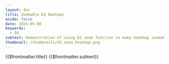 ```yaml
---
layout: doc
title: Zoomable D3 Heatmap
aside: false
date: 2024-05-08
keywords:
  - D3
subtext: Demonstration of using D3 zoom function to make heatmap zoomable and draggable inside container. Scales with screen size.
thumbnail: /thumbnails/d3_zoom_heatmap.png
---
```


<FigureTitle>{{$frontmatter.title}}</FigureTitle>
<SubtitleHeader>{{$frontmatter.subtext}}</SubtitleHeader>
<D3PlotContainer>
<svg></svg>
</D3PlotContainer>

<script setup>
import { ref, computed, onMounted, watch, watchEffect, shallowRef } from 'vue';
import * as d3 from 'd3';
import { Legend } from '/components/legend.js';


// DEFINE VARIABLES
const svgContainer = ref(null);
const data = shallowRef([]);

const dataFile = 'https://raw.githubusercontent.com/dms-vep/Nipah_Malaysia_RBP_DMS/master/results/filtered_data/public_filtered/RBP_mutation_effects_cell_entry_CHO-bEFNB3.csv';
//const dataFile = '/data/default_heatmap.csv'

async function fetchData() {
  const csv = await d3.csv(dataFile);
  const array = csv.map((d) => ({
      site: +d.site,
      wildtype: d.wildtype,
      mutant: d.mutant,
    effect: +d.entry_CHO_bEFNB3,
    }));
  data.value = array  
}
fetchData();

const amino_acids = [
  "R", "K", "H", "D", "E", "Q", "N", "S", "T", "Y",
  "W", "F", "A", "I", "L", "M", "V", "G", "P", "C"
];

// DEFINE D3 FUNCTIONS
const margin = { top: 20, right: 20, bottom: 50, left: 50 }; // margin for the SVG
const rowPadding = 30; // amount of padding between the rows
let rows = 4; // number of rows in the heatmap
let paddingValue = 0.1; // padding between the squares in the heatmap
const squareSize = 10;
const color = 'interpolateRdBu'
const min = -4
const max = 4

function colorScale(effect) {
  return d3.scaleDiverging(d3[color]).domain([min, 0, max])(effect);
}

const sites = computed(() => Array.from(new Set(data.value.map(d => +d.site))));

const sitesPerRow = computed(() => Math.ceil(sites.value.length / rows));

const siteRows = computed(() =>
  Array.from({ length: rows }, (_, i) =>
    sites.value.slice(i * sitesPerRow.value, (i + 1) * sitesPerRow.value)
  )
);

const maxSitesInRow = computed(() => Math.max(...siteRows.value.map(row => row.length)));

const innerWidth = computed(() => squareSize * maxSitesInRow.value);

const width = computed(() => innerWidth.value + margin.left + margin.right);

const height = computed(() =>
  squareSize * amino_acids.length * rows +
  margin.top +
  margin.bottom +
  rowPadding * (rows - 1) +
  margin.bottom
);

const innerHeight = computed(() => height.value - margin.top - margin.bottom);

const dataLookup = computed(() =>
  data.value.reduce((lookup, dataPoint) => {
    lookup[`${dataPoint.site}-${dataPoint.mutant}`] = dataPoint;
    return lookup;
  }, {})
);

const wildtypeLookup = computed(() =>
  data.value.reduce((lookup, dataPoint) => {
    lookup[dataPoint.site] = dataPoint.wildtype;
    return lookup;
  }, {})
);

const uniqueWildtypes = computed(() => {
  const map = new Map();
  data.value.forEach(d => {
    if (!map.has(+d.site)) {
      map.set(+d.site, d);
    }
  });
  return map;
});

const xScale = computed(() =>
  d3.scaleBand()
    .domain(Array.from({ length: maxSitesInRow.value }, (_, i) => i))
    .range([0, innerWidth.value])
    .padding(paddingValue)
);

const yScale = computed(() =>
  d3.scaleBand()
    .domain(amino_acids)
    .range([0, squareSize * amino_acids.length])
    .padding(paddingValue)
);



function updateHeatmap() {
  console.log('updating heatmap')
  function zoomed(event) {
    chartGroup.attr("transform", event.transform);
  }

  // Append a new SVG element to the container
  const svgElement = d3.select('svg')
    .attr('preserveAspectRatio', "xMinYMin meet")
    .attr('viewBox', `0 0 ${width.value} ${height.value}`)
    .call(d3.zoom().on("zoom", zoomed)); // Add zoom behavior to the SVG

  const chartGroup = svgElement.append('g')
    .attr('transform', `translate(${margin.left}, ${margin.top})`)

  //Plot heatmap squares by row for wrapping
  siteRows.value.forEach((siteRow, rowIndex) => {
    chartGroup.selectAll(`rect-row-${rowIndex}`)
      .data(siteRow.flatMap(site => amino_acids.map(mutant => ({ site, mutant }))))
      .enter()
      .append('rect')
      .attr('x', d => xScale.value(siteRow.indexOf(d.site)))
      .attr('y', d => yScale.value(d.mutant) + (yScale.value.range()[1] + rowPadding) * rowIndex)
      .attr('width', xScale.value.bandwidth())
      .attr('height', yScale.value.bandwidth())
      .attr('fill', d => {
        const key = `${d.site}-${d.mutant}`;
        if (dataLookup.value[key]) {
          return colorScale(+dataLookup.value[key].effect);
        } else {
          return wildtypeLookup.value[d.site] === d.mutant ? 'white' : 'lightgray';
        }
      })

    // Add the wildtype 'X' text to the boxes
    chartGroup.selectAll(`.wildtype-row-${rowIndex}`)
      .data(Array.from(uniqueWildtypes.value.values()).filter(d => siteRow.includes(+d.site)))
      .enter()
      .append('text')
      .attr('class', `wildtype-row`)
      .attr('x', d => xScale.value(siteRow.indexOf(+d.site)) + xScale.value.bandwidth() / 2)
      .attr('y', d => yScale.value(d.wildtype) + (yScale.value.range()[1] + rowPadding) * rowIndex + yScale.value.bandwidth() / 2 + 3)
      .attr('text-anchor', 'middle')
      .text('X');

    const xAxis = d3.axisBottom(xScale.value).tickSizeOuter(0);
    if (siteRow.length <= 50) {
      xAxis.tickFormat(d => siteRow[d]);
    } else {
      xAxis.tickFormat((d, i) => i % 10 === 0 ? siteRow[d] : '');
    }
    
    // add the x-axis to the chart
    chartGroup.append('g')
      .attr('class', `x-axis-row`)
      .attr('transform', `translate(0, ${(yScale.value.range()[1] + rowPadding) * rowIndex + yScale.value.range()[1]})`)
      .call(xAxis)
      .selectAll('text')
      .attr('dx', '-7px')
      .attr('dy', '-5px');

    // add the y-axis to the chart
    chartGroup.append('g')
      .attr('class', `y-axis-row`)
      .attr('transform', `translate(0, ${(yScale.value.range()[1] + rowPadding) * rowIndex})`)
      .call(d3.axisLeft(yScale.value).tickSizeOuter(0));
    });
    // Add the row title
    chartGroup.append('text')
      .attr('class', 'axis-title-x')
      .attr('x', innerWidth.value / 2)
      .attr('y', innerHeight.value - 10)
      .text('Site');

    // Add the column title
    chartGroup.append('text')
      .attr('class', 'axis-title-y')
      .attr('x', -innerHeight.value / 2)
      .attr('y', -margin.left)
      .attr('dy', '1em')
      .text('Amino Acid');
  
  Legend(d3.scaleDiverging([min, 0, max], d3[color]).clamp(true), {
    //svgRef: svgContainer.value,
    title: "Cell Entry",
    width: 200,
    tickValues: [min, 0, max],
    xcoord: 0,
    ycoord: height.value - 50,
  })
};

watch(data, () => {
  updateHeatmap();
});


</script>

<style>
.wildtype-row {
  font-size: 8px;
  fill: black;
}

.x-axis-row text {
  text-anchor: end;
  text-align: center;
  transform: rotate(-90deg);
}

.axis-title-x {
  font-size: 18px;
  text-anchor: middle;
  fill: currentColor;
}

.axis-title-y {
  font-size: 18px;
  text-anchor: middle;
  transform: rotate(-90deg);
  fill: currentColor;
}
</style>
